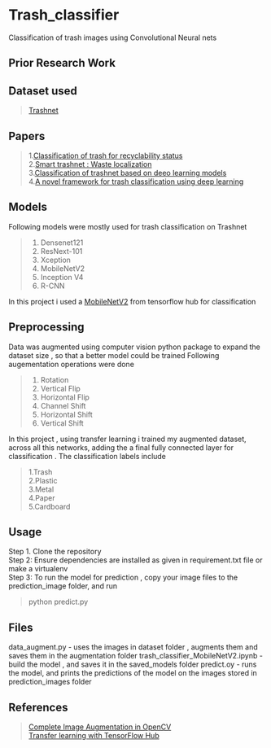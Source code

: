 # Trash_classifier
Classification of trash images using Convolutional Neural nets


## Prior Research Work
## Dataset used
> [Trashnet](https://github.com/garythung/trashnet)
## Papers

> 1.[Classification of trash for recyclability status](http://cs229.stanford.edu/proj2016/report/ThungYang-ClassificationOfTrashForRecyclabilityStatus-report.pdf)<br>
> 2.[Smart trashnet : Waste localization](http://cs229.stanford.edu/proj2017/final-reports/5226723.pdf)<br>
> 3.[Classification of trashnet based on deeo learning models](https://ieeexplore.ieee.org/document/8622212)<br>
> 4.[A novel framework for trash classification using deep learning](https://ieeexplore.ieee.org/document/8930948)<br>

## Models
Following models were mostly used for trash classification on Trashnet

> 1. Densenet121
> 2. ResNext-101
> 3. Xception
> 4. MobileNetV2
> 5. Inception V4
> 6. R-CNN

In this project i used a [MobileNetV2](https://tfhub.dev/google/tf2-preview/mobilenet_v2/feature_vector/4) from tensorflow hub for classification

## Preprocessing
Data was augmented using computer vision python package to expand the dataset size , so that a better model could be trained
Following augementation operations were done
> 1. Rotation
> 2. Vertical Flip
> 3. Horizontal Flip
> 4. Channel Shift
> 5. Horizontal Shift
> 6. Vertical Shift



In this project , using transfer learning i trained my augmented dataset, across all this networks, adding the a final fully connected layer for classification .
The classification labels include
> 1.Trash<br>
> 2.Plastic<br>
> 3.Metal<br>
> 4.Paper<br>
> 5.Cardboard

## Usage 
Step 1. Clone the repository<br>
Step 2: Ensure dependencies are installed as given in requirement.txt file or make a virtualenv<br>
Step 3: To run the model for prediction , copy your image files to the prediction_image folder, and run<br>
> python predict.py

## Files
data_augment.py - uses the images in dataset folder , augments them and saves them in the augmentation folder
trash_classifier_MobileNetV2.ipynb - build the model , and saves it in the saved_models folder
predict.oy - runs the model, and prints the predictions of the model on the images stored in prediction_images folder


## References
> [Complete Image Augmentation in OpenCV](https://towardsdatascience.com/complete-image-augmentation-in-opencv-31a6b02694f5)<br>
> [Transfer learning with TensorFlow Hub](https://www.tensorflow.org/tutorials/images/transfer_learning_with_hub)
